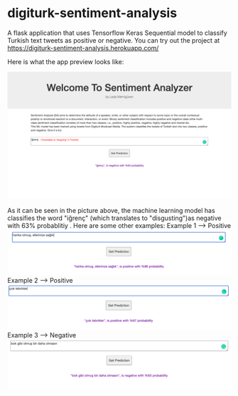 # digiturk-sentiment-analysis
A flask application that uses Tensorflow Keras Sequential model to classify Turkish text tweets as positive or negative.
You can try out the project at https://digiturk-sentiment-analysis.herokuapp.com/ 

Here is what the app preview looks like: 

![](images/image1.png)

As it can be seen in the picture above, the machine learning model has classifies the word "iğrenç" (which translates to "disgusting")as negative with 63% probablitiy . Here are some other examples:
Example 1 --> Positive 
![](images/image2.png)
Example 2 --> Positive 
![](images/image3.png)
Example 3 --> Negative 
![](images/image4.png)




